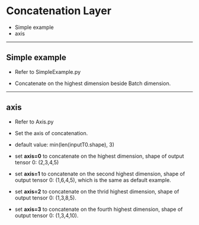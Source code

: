 # Concatenation Layer

+ Simple example
+ axis

---

## Simple example

+ Refer to SimpleExample.py

+ Concatenate on the highest dimension beside Batch dimension.

---

## axis

+ Refer to Axis.py

+ Set the axis of concatenation.

+ default value: min(len(inputT0.shape), 3)

+ set **axis=0** to concatenate on the highest dimension, shape of output tensor 0: (2,3,4,5)

+ set **axis=1** to concatenate on the second highest dimension, shape of output tensor 0: (1,6,4,5), which is the same as default example.

+ set **axis=2** to concatenate on the thrid highest dimension, shape of output tensor 0: (1,3,8,5).

+ set **axis=3** to concatenate on the fourth highest dimension, shape of output tensor 0: (1,3,4,10).
